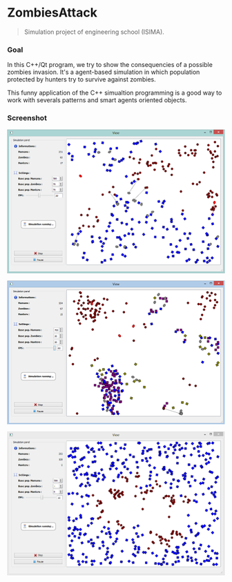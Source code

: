 ZombiesAttack
=============


> Simulation project of engineering school (ISIMA).


### Goal
In this C++/Qt program, we try to show the consequencies of a possible zombies invasion.
It's a agent-based simulation in which population protected by hunters try to survive against zombies.

This funny application of the C++ simualtion programming is a good way to work with severals patterns and smart agents oriented objects.

### Screenshot

![Alt text](/screenshots/sample_simulation.png "Sample agent-based simulation")

![Alt text](/screenshots/population_town.png "Population making town to protect themselves")

![Alt text](/screenshots/zombies_propagation.png "Propagation of zombies into human population")
